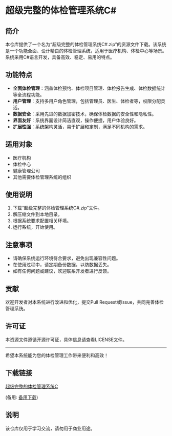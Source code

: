 # 超级完整的体检管理系统C#

## 简介

本仓库提供了一个名为“超级完整的体检管理系统C#.zip”的资源文件下载。该系统是一个功能全面、设计精良的体检管理系统，适用于医疗机构、体检中心等场景。系统采用C#语言开发，具备高效、稳定、易用的特点。

## 功能特点

- **全面体检管理**：涵盖体检预约、体检项目管理、体检报告生成、体检数据统计等全流程功能。
- **用户管理**：支持多用户角色管理，包括管理员、医生、体检者等，权限分配灵活。
- **数据安全**：采用先进的数据加密技术，确保体检数据的安全性和隐私性。
- **界面友好**：系统界面设计简洁直观，操作便捷，用户体验良好。
- **扩展性强**：系统架构灵活，易于扩展和定制，满足不同机构的需求。

## 适用对象

- 医疗机构
- 体检中心
- 健康管理公司
- 其他需要体检管理系统的组织

## 使用说明

1. 下载“超级完整的体检管理系统C#.zip”文件。
2. 解压缩文件到本地目录。
3. 根据系统要求配置相关环境。
4. 运行系统，开始使用。

## 注意事项

- 请确保系统运行环境符合要求，避免出现兼容性问题。
- 在使用过程中，请定期备份数据，以防数据丢失。
- 如有任何问题或建议，欢迎联系开发者进行反馈。

## 贡献

欢迎开发者对本系统进行改进和优化，提交Pull Request或Issue，共同完善体检管理系统。

## 许可证

本资源文件遵循开源许可证，具体信息请查看LICENSE文件。

---

希望本系统能为您的体检管理工作带来便利和高效！

## 下载链接
[超级完整的体检管理系统C](https://pan.quark.cn/s/4593bfdb48f4) 

(备用: [备用下载](https://pan.baidu.com/s/1UEbFJfT8ConoaOQTxQt2Wg?pwd=1234))

## 说明

该仓库仅用于学习交流，请勿用于商业用途。
